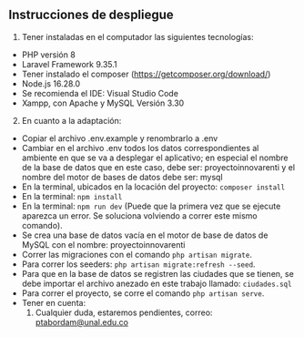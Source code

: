 ## Instrucciones de despliegue

1. Tener instaladas en el computador las siguientes tecnologías:
- PHP versión 8 
- Laravel Framework 9.35.1
- Tener instalado el composer (https://getcomposer.org/download/)
- Node.js 16.28.0
- Se recomienda el IDE: Visual Studio Code
- Xampp, con Apache y MySQL Versión 3.30


2. En cuanto a la adaptación:
- Copiar el archivo .env.example y renombrarlo a .env
- Cambiar en el archivo .env todos los datos correspondientes al ambiente en que se va a desplegar el aplicativo; en especial el nombre de la base de datos que en este caso, debe ser: proyectoinnovarenti y el nombre del motor de bases de datos debe ser: mysql
- En la terminal, ubicados en la locación del proyecto: ```composer install```
- En la terminal: ```npm install```
- En la terminal: ```npm run dev``` (Puede que la primera vez que se ejecute aparezca un error. Se soluciona volviendo a correr este mismo comando).
- Se crea una base de datos vacía en el motor de base de datos de MySQL con el nombre:  proyectoinnovarenti
- Correr las migraciones con el comando ```php artisan migrate```. 
- Para correr los seeders: ```php artisan migrate:refresh --seed```.
- Para que en la base de datos se registren las ciudades que se tienen, se debe importar el archivo anezado en este trabajo llamado: ```ciudades.sql```
- Para correr el proyecto, se corre el comando ```php artisan serve```.
- Tener en cuenta: 
    1. Cualquier duda, estaremos pendientes, correo: ptabordam@unal.edu.co


